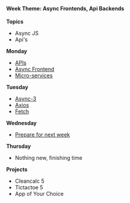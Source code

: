 <h4 class="weektheme">Week Theme: Async Frontends, Api Backends</h4>

**Topics**  
  * Async JS  
  * Api's  
  
 
**Monday**  
  * [APIs](https://github.com/TheOdinProject/javascript_curriculum/blob/master/MoreJS/APIs.md)  
  * [Async Frontend](https://github.com/jankeLearning/content-md/blob/master/app-design/08-async-frontend.md)
  * [Micro-services](https://github.com/jankeLearning/content-md/blob/master/app-design/07-services.md) 

**Tuesday**  
  * [Async-3](https://github.com/jankeLearning/content-md/blob/master/js/08-ascync-3.md)  
  * [Axios](https://github.com/jankeLearning/content-md/blob/master/npm-modules/08-axios.md)  
  * [Fetch](https://github.com/jankeLearning/content-md/blob/master/tools/08-fetch.md)

**Wednesday** 
  * [Prepare for next week](https://github.com/jankeLearning/projects/blob/master/09-collaboration-week/0-friday-before.md)

**Thursday**  
  * Nothing new, finishing time
  
**Projects**  
  * Cleancalc 5  
  * Tictactoe 5  
  * App of Your Choice  